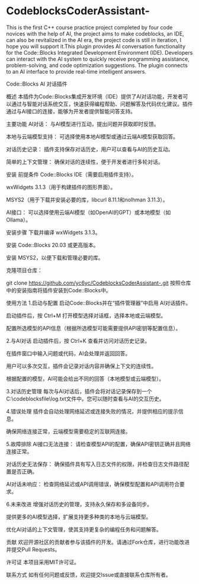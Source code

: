 # CodeblocksCoderAssistant-
This is the first C++ course practice project completed by four code novices with the help of AI, the project aims to make codeblocks, an IDE, can also be revitalized in the AI era, the project code is still in iteration, I hope you will support it.This plugin provides AI conversation functionality for the Code::Blocks Integrated Development Environment (IDE). Developers can interact with the AI system to quickly receive programming assistance, problem-solving, and code optimization suggestions. The plugin connects to an AI interface to provide real-time intelligent answers.


Code::Blocks AI 对话插件


概述
本插件为Code::Blocks集成开发环境（IDE）提供了AI对话功能，开发者可以通过与智能对话系统交互，快速获得编程帮助、问题解答及代码优化建议。插件通过与AI接口的连接，能够为开发者提供智能问答支持。

主要功能
AI对话： 与AI模型进行互动，提出问题并获取即时反馈。

本地与云端模型支持： 可选择使用本地AI模型或通过云端AI模型获取回答。

对话历史记录： 插件支持保存对话历史，用户可以查看与AI的历史互动。

简单的上下文管理： 确保对话的连续性，便于开发者进行多轮对话。

安装
前提条件
Code::Blocks IDE（需要启用插件支持）。

wxWidgets 3.1.3（用于构建插件的图形界面）。

MSYS2（用于下载并安装必要的库，libcurl 8.11.1和nolhman 3.11.3）。

AI接口： 可以选择使用云端AI模型（如OpenAI的GPT）或本地模型（如Ollama）。

安装步骤
下载并编译 wxWidgets 3.1.3。

安装 Code::Blocks 20.03 或更高版本。

安装 MSYS2，以便下载和管理必要的库。

克隆项目仓库：

git clone https://github.com/yc6yc/CodeblocksCoderAssistant-.git
按照仓库中的安装指南将插件安装到Code::Blocks中。

使用方法
1.启动与配置
启动Code::Blocks并在“插件管理器”中启用 AI对话插件。

启动插件后，按 Ctrl+M 打开模型选择对话框，选择本地或云端模型。

配置所选模型的API信息（根据所选模型可能需要提供API密钥等配置信息）。

2.与AI对话
启动插件后，按 Ctrl+K 查看并访问对话历史记录。

在插件窗口中输入问题或代码，AI会处理并返回回答。

用户可以多次交互，插件会记录对话内容并确保上下文的连续性。

根据配置的模型，AI可能会给出不同的回答（本地模型或云端模型）。

3.对话历史管理
每次与AI对话后，插件会将对话记录保存到一个C:\codeblocksfile\log.txt文件中。您可以随时查看与AI的交互历史。

4.错误处理
插件会自动处理网络延迟或连接失败的情况，并提供相应的提示信息。

确保网络连接正常，云端模型需要稳定的互联网连接。

5.故障排除
AI接口无法连接： 请检查模型API的配置，确保API密钥正确并且网络连接正常。

对话历史无法保存： 确保插件具有写入日志文件的权限，并检查日志文件路径配置是否正确。

AI对话未响应： 检查网络延迟或API调用错误，确保模型配置和API调用符合要求。

6.未来改进
增强对话历史的管理，支持永久保存和多设备同步。

提供更多的AI模型选择，扩展支持更多种类的本地与云端模型。

优化AI对话的上下文管理，使其支持更复杂的编程任务和问题解答。

贡献
欢迎开源社区的贡献者参与该插件的开发。请通过Fork仓库，进行功能改进并提交Pull Requests。

许可证
本项目采用MIT许可证。

联系方式
如有任何问题或反馈，欢迎提交Issue或直接联系仓库所有者。

